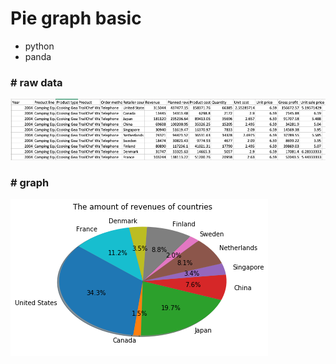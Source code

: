 # Pie graph basic

- python
- panda






### # raw data

![raw_img](raw_img.png)



### #  graph



![pie_image](pie_image.png)



